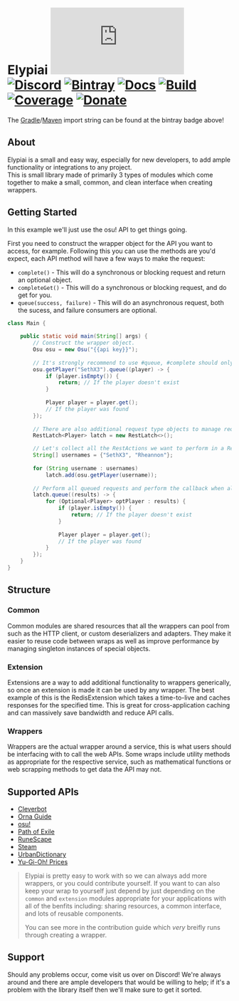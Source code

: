 # Elypiai [![Matrix]][matrix-community] [![Discord]][discord-guild] [![Bintray]][bintray-page] [![Docs]][documentation] [![Build]][gitlab] [![Coverage]][gitlab] [![Donate]][elypia-donate]
The [Gradle][gradle]/[Maven][maven] import string can be found at the bintray badge above!

## About
Elypiai is a small and easy way, especially for new developers, to add ample functionality 
or integrations to any project.  
This is small library made of primarily 3 types of modules which come together to make a small, common, and 
clean interface when creating wrappers.

## Getting Started
In this example we'll just use the osu! API to get things going.

First you need to construct the wrapper object for the API you want to access, for example.
Following this you can use the methods are you'd expect, each API method will have a few ways to make
the request:

* `complete()` - This will do a synchronous or blocking request and return an optional object.
* `completeGet()` - This will do a synchronous or blocking request, and do get for you.
* `queue(success, failure)` - This will do an asynchronous request, both the sucess, and failure consumers are optional.

```java
class Main {
 
    public static void main(String[] args) {
        // Construct the wrapper object.
        Osu osu = new Osu("{{api key}}");
        
        // It's strongly recommend to use #queue, #complete should only be used if neccasary.
        osu.getPlayer("SethX3").queue((player) -> {
            if (player.isEmpty()) {
                return; // If the player doesn't exist
            }
            
            Player player = player.get();
            // If the player was found
        });
        
        // There are also additional request type objects to manage requests better.
        RestLatch<Player> latch = new RestLatch<>();

        // Let's collect all the RestActions we want to perform in a RestLatch
        String[] usernames = {"SethX3", "Rheannon"};
                
        for (String username : usernames)
            latch.add(osu.getPlayer(username));
        
        // Perform all queued requests and perform the callback when all are finished.
        latch.queue((results) -> {
            for (Optional<Player> optPlayer : results) {
                if (player.isEmpty()) {
                    return; // If the player doesn't exist
                }
                
                Player player = player.get();
                // If the player was found
            }
        });
    }
}
```

## Structure
### Common
Common modules are shared resources that all the wrappers can pool from such as the HTTP client, or
custom deserializers and adapters. They make it easier to reuse code between wraps as well as
improve performance by managing singleton instances of special objects.

### Extension
Extensions are a way to add additional functionality to wrappers generically, so once
an extension is made it can be used by any wrapper. The best example of this is the RedisExtension
which takes a time-to-live and caches responses for the specified time. This is great for cross-application
caching and can massively save bandwidth and reduce API calls.

### Wrappers
Wrappers are the actual wrapper around a service, this is what users should be interfacing with to
call the web APIs. Some wraps include utility methods as appropriate for the respective
service, such as mathematical functions or web scrapping methods to get data the API may not.

## Supported APIs
* [Cleverbot][cleverbot]
* [Orna Guide][orna]
* [osu!][osu]
* [Path of Exile][path-of-exile]
* [RuneScape][runescape]
* [Steam][steam]
* [UrbanDictionary][urbandictionary]
* [Yu-Gi-Oh! Prices][yugioh-prices]

> Elypiai is pretty easy to work with so we can always add more wrappers, or you could contribute
> yourself. If you want to can also keep your wrap to yourself just depend by just depending
> on the `common` and `extension` modules appropriate for your applications with all of the benfits
> including: sharing resources, a common interface, and lots of reusable components.  
>
> You can see more in the contribution guide which _very_ breifly runs through creating a wrapper.

## Support
Should any problems occur, come visit us over on Discord! We're always around and there are
ample developers that would be willing to help; if it's a problem with the library itself then we'll
make sure to get it sorted.

[matrix-community]: https://matrix.to/#/+elypia:matrix.org "Matrix Invite"
[discord-guild]: https://discord.gg/hprGMaM "Discord Invite"
[bintray-page]: https://bintray.com/elypia/elypiai "Bintray Latest Version"
[documentation]: https://elypia.gitlab.io/elypiai "Elypiai Documentation"
[gitlab]: https://gitlab.com/Elypia/elypiai/commits/master "Repository on GitLab"
[elypia-donate]: https://elypia.org/donate "Donate to Elypia"
[gradle]: https://gradle.org/ "Depend via Gradle"
[maven]: https://maven.apache.org/ "Depend via Maven"
[cleverbot]: https://www.cleverbot.com/api/
[orna]: https://orna.guide/gameplay?show=16
[osu]: https://github.com/ppy/osu-api/wiki
[path-of-exile]: https://www.pathofexile.com/developer/docs/api-resources
[runescape]: http://runescape.wikia.com/wiki/Application_programming_interface
[steam]: https://steamcommunity.com/dev
[urbandictionary]: http://api.urbandictionary.com/v0/define?term=api
[yugioh-prices]: http://docs.yugiohprices.apiary.io/

[Matrix]: https://img.shields.io/matrix/elypia-general:matrix.org?logo=matrix "Matrix Shield"
[Discord]: https://discord.com/api/guilds/184657525990359041/widget.png "Discord Shield"
[Bintray]: https://img.shields.io/bintray/v/elypia/elypiai/common-core "Bintray Download Shield"
[Docs]: https://img.shields.io/badge/Docs-Elypiai-blue.svg "Elypiai Documentation Shield"
[Build]: https://gitlab.com/Elypia/elypiai/badges/master/pipeline.svg "GitLab Build Shield"
[Coverage]: https://gitlab.com/Elypia/elypiai/badges/master/coverage.svg "GitLab Coverage Shield"
[Donate]: https://img.shields.io/badge/Elypia-Donate-blueviolet "Donate Shield"
